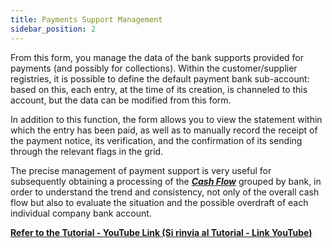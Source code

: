 ```yaml
---
title: Payments Support Management
sidebar_position: 2
---
```


From this form, you manage the data of the bank supports provided for payments (and possibly for collections). Within the customer/supplier registries, it is possible to define the default payment bank sub-account: based on this, each entry, at the time of its creation, is channeled to this account, but the data can be modified from this form.

In addition to this function, the form allows you to view the statement within which the entry has been paid, as well as to manually record the receipt of the payment notice, its verification, and the confirmation of its sending through the relevant flags in the grid.

The precise management of payment support is very useful for subsequently obtaining a processing of the **[*Cash Flow*](/docs/treasury/cash-flow/reports)** grouped by bank, in order to understand the trend and consistency, not only of the overall cash flow but also to evaluate the situation and the possible overdraft of each individual company bank account.

**<a href="https://youtu.be/DkxoWgTkvUg&amp;t=5m37s" target="_blank" rel="noopener noreferrer">Refer to the Tutorial - YouTube Link (Si rinvia al Tutorial - Link YouTube)</a>**